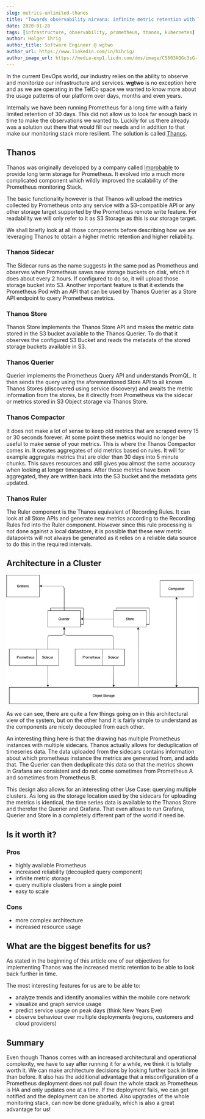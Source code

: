 ```yaml
---
slug: metrics-unlimited-thanos
title: "Towards observability nirvana: infinite metric retention with Thanos"
date: 2020-01-28
tags: [infrastructure, observability, prometheus, thanos, kubernetes]
author: Holger Ihrig
author_title: Software Engineer @ wgtwo
author_url: https://www.linkedin.com/in/hihrig/
author_image_url: https://media-exp1.licdn.com/dms/image/C5603AQGc3sG-ltGzlA/profile-displayphoto-shrink_400_400/0/1516250699138?e=1648684800&v=beta&t=qpxr39O2hNY54vsUcCbt1wH8fc2lMf07zW1etQD_gxY
---
```


In the current DevOps world, our industry relies on the ability to observe and monitorize our infrastructure and 
services. **wgtwo** is no exception here and as we are operating in the TelCo space
we wanted to know more about the usage patterns of our platform over days, months and even years.

<!--truncate-->

Internally we have been running Prometheus for a long time with a fairly limited retention of 30 days. This did not
allow us to look far enough back in time to make the observations we wanted to.
Luckily for us there already was a solution out there that would fill our needs and in addition to that make our
monitoring stack more resilient. The solution is called [Thanos](https://thanos.io/).

## Thanos
Thanos was originally developed by a company called [Improbable](https://improbable.io/) to provide long term storage
for Prometheus. It evolved into a much more complicated component which wildly improved the scalability of the
Prometheus monitoring Stack.

The basic functionality however is that Thanos will upload the metrics collected by Prometheus onto any service with a 
S3-compatible API or any other storage target supported by the Prometheus remote write feature. For readability we
will only refer to it as S3 Storage as this is our storage target.

We shall briefly look at all those components before describing how we are leveraging Thanos to obtain a higher metric 
retention and higher reliability.

### Thanos Sidecar
The Sidecar runs as the name suggests in the same pod as Prometheus and observes when Prometheus saves new storage
buckets on disk, which it does about every 2 hours. If configured to do so, it will upload those storage bucket into S3.
Another important feature is that it extends the Prometheus Pod with an API that can be used by Thanos Querier
as a Store API endpoint to query Prometheus metrics.

### Thanos Store
Thanos Store implements the Thanos Store API and makes the metric data stored in the S3 bucket available to the
Thanos Querier. To do that it observes the configured S3 Bucket and reads the metadata of the stored storage buckets
available in S3.

### Thanos Querier
Querier implements the Prometheus Query API and understands PromQL. It then sends the query using the aforementioned
Store API to all known Thanos Stores (discovered using service discovery) and awaits the metric information from the
stores, be it directly from Prometheus via the sidecar or metrics stored in S3 Object storage via Thanos Store.

### Thanos Compactor
It does not make a lot of sense to keep old metrics that are scraped every 15 or 30 seconds forever. At some point these 
metrics would no longer be useful to make sense of your metrics. This is where
the Thanos Compactor comes in. It creates aggregates of old metrics based on rules. It will for example
aggregate metrics that are older than 30 days into 5 minute chunks. This saves resources and still gives you
almost the same accuracy when looking at longer timespans. After those metrics have been aggregated, they are
written back into the S3 bucket and the metadata gets updated.

### Thanos Ruler
The Ruler component is the Thanos equivalent of Recording Rules. It can look at all Store APIs and generate new metrics
according to the Recording Rules fed into the Ruler component. However since this rule processing is not done against a 
local datastore, it is possible that these new metric datapoints will not always be generated as it relies on a reliable
data source to do this in the required intervals.

## Architecture in a Cluster

![Thanos Architecture](/img/blog/thanos/thanos_architecture.png)

As we can see, there are quite a few things going on in this architectural view of the system, but on the other hand it
is fairly simple to understand as the components are nicely decoupled from each other.

An interesting thing here is that the drawing has multiple Prometheus instances with multiple sidecars. Thanos actually
allows for deduplication of timeseries data. The data uploaded from the sidecars contains information about which prometheus
instance the metrics are generated from, and adds that. The Querier can then deduplicate this data so that the metrics shown
in Grafana are consistent and do not come sometimes from Prometheus A and sometimes from Prometheus B.

This design also allows for an interesting other Use Case: querying multiple clusters. As
long as the storage location used by the sidecars for uploading the metrics is identical, the time series data is
available to the Thanos Store and therefor the Querier and Grafana.
That even allows to run Grafana, Querier and Store in a completely different part of the world if need be.

## Is it worth it?

### Pros
- highly available Prometheus
- increased reliability (decoupled query component)
- infinite metric storage
- query multiple clusters from a single point
- easy to scale

### Cons
- more complex architecture
- increased resource usage

## What are the biggest benefits for us?

As stated in the beginning of this article one of our objectives for implementing Thanos was the increased
metric retention to be able to look back further in time.

The most interesting features for us are to be able to:
- analyze trends and identify anomalies within the mobile core network
- visualize and graph service usage
- predict service usage on peak days (think New Years Eve)
- observe behaviour over multiple deployments (regions, customers and cloud providers)

## Summary

Even though Thanos comes with an increased architectural and operational complexity, we have to say after running it for a while, we think it is totally worth it. We can make architecture decisions by looking further
back in time than before. It also has the additional advantage that a misconfiguration of a Prometheus deployment
does not pull down the whole stack as Prometheus is HA and only updates one at a time. If the deployment fails, 
we can get notified and the deployment can be aborted. Also upgrades of the whole monitoring stack, can
now be done gradually, which is also a great advantage for us!
